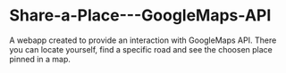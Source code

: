 # Share-a-Place---GoogleMaps-API
A webapp created to provide an interaction with GoogleMaps API. There you can locate yourself, find a specific road and see the choosen place pinned in a map.
